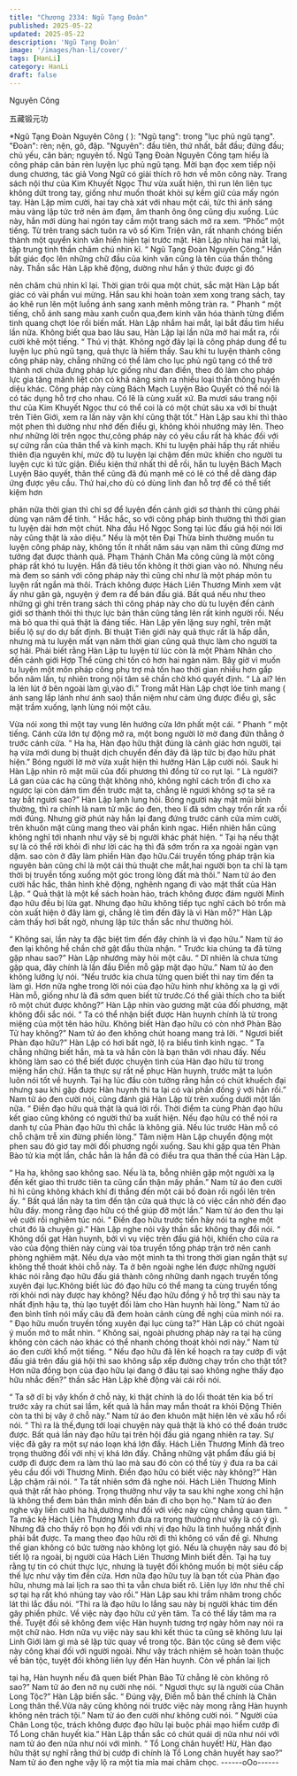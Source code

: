 ```yaml
---
title: "Chương 2334: Ngũ Tạng Đoàn"
published: 2025-05-22
updated: 2025-05-22
description: 'Ngũ Tạng Đoàn'
image: '/images/han-li/cover/'
tags: [HanLi]
category: HanLi
draft: false
---
```


Nguyên Công

五藏锻元功

*Ngũ Tạng Đoàn Nguyên Công (
): "Ngũ tạng": trong
"lục phủ ngũ tạng". "Đoàn": rèn; nện, gõ, đập. "Nguyên": đầu tiên,
thứ nhất, bắt đầu; đứng đầu; chủ yếu, căn bản; nguyên tố. Ngũ
Tạng Đoàn Nguyên Công tạm hiểu là công pháp căn bản rèn
luyện lục phủ ngũ tạng. Mời bạn đọc xem tiếp nội dung chương,
tác giả Vong Ngữ có giải thích rõ hơn về môn công này.
Trang sách nội thư của Kim Khuyết Ngọc Thư vừa xuất hiện, thì
run lên liên tục không dứt trong tay, giống như muốn thoát khỏi sự
kềm giữ của mấy ngón tay.
Hàn Lập mỉm cười, hai tay chà xát với nhau một cái, tức thì ánh
sáng màu vàng lập tức trở nên ảm đạm, âm thanh ông ông cũng
dịu xuống.
Lúc này, hắn mới dùng hai ngón tay cầm một trang sách mở ra
xem.
“Phốc” một tiếng.
Từ trên trang sách tuôn ra vô số Kim Triện văn, rất nhanh chóng
biến thành một quyển kinh văn hiển hiện tại trước mặt.
Hàn Lập nhíu hai mắt lại, tập trung tinh thần chăm chú nhìn kĩ.
“ Ngũ Tạng Đoàn Nguyên Công.”
Hắn bất giác đọc lên những chữ đầu của kinh văn cũng là tên của
thần thông này.
Thần sắc Hàn Lập khẽ động, dường như hắn ý thức được gì đó

nên chăm chú nhìn kĩ lại.
Thời gian trôi qua một chút, sắc mặt Hàn Lập bất giác có vài phần
vui mừng.
Hắn sau khi hoàn toàn xem xong trang sách, tay áo khẽ run lên
một luồng ánh sang xanh mênh mông tràn ra.
“ Phanh “ một tiếng, chỗ ánh sang màu xanh cuốn qua,đem kinh
văn hóa thành từng điểm tinh quang chợt lóe rồi biến mất.
Hàn Lập nhắm hai mắt, lại bắt đầu tìm hiểu lần nữa.
Không biết qua bao lâu sau, Hàn Lập lại lần nữa mở hai mắt ra,
rồi cười khẽ một tiếng.
“ Thú vị thật. Không ngờ đây lại là công pháp dung để tu luyện lục
phủ ngũ tạng, quả thực là hiếm thấy. Sau khi tu luyện thành công
công pháp này, chẳng những có thể làm cho lục phủ ngũ tạng có
thể trở thành nơi chứa đựng pháp lực giống như đan điền, theo
đó làm cho pháp lực gia tăng mãnh liệt còn có khả năng sinh ra
nhiều loại thần thông huyền diệu khác. Công pháp này cùng Bách
Mạch Luyện Bảo Quyết có thể nói là có tác dụng hỗ trợ cho nhau.
Có lẽ là cùng xuất xứ. Ba mươi sáu trang nội thư của Kim Khuyết
Ngọc thư có thể coi là có một chút sâu xa với bí thuật trên Tiên
Giới, xem ra lần này vận khí cũng thật tốt.”
Hàn Lập sau khi thì thào một phen thì dường như nhớ đến điều
gì, không khỏi nhướng mày lên.
Theo như những lời trên ngọc thư,công pháp này có yêu cầu rất
hà khác đối với sự cứng rắn của thân thể và kinh mạch. Khi tu
luyện phải hấp thụ rất nhiều thiên địa nguyên khí, mức độ tu luyện
lại chậm đến mức khiến cho người tu luyện cực kì tức giận.
Điều kiện thứ nhất thì dễ rồi, hắn tu luyện Bách Mạch Luyện Bảo
quyết, thân thể cũng đã đủ mạnh mẽ có lẽ có thể dễ dàng đáp
ứng được yêu cầu.
Thứ hai,cho dù có dùng linh đan hỗ trợ để có thể tiết kiệm hơn

phân nữa thời gian thì chỉ sợ để luyện đến cảnh giới sơ thành thì
cũng phải dùng vạn năm để tính.
“ Hắc hắc, so với công pháp bình thường thì thời gian tu luyện dài
hơn một chút. Nha đầu Hồ Ngọc Song tại lúc đấu giá hội nói lời
này cũng thật là xảo diệu.”
Nếu là một tên Đại Thừa bình thường muốn tu luyện công pháp
này, không tốn ít nhất năm sáu vạn năm thì cũng đừng mơ tưởng
đạt được thành quả.
Phạm Thánh Chân Ma công cũng là một công pháp rất khó tu
luyện. Hắn đã tiêu tốn không ít thời gian vào nó. Nhưng nếu mà
đem so sánh với công pháp này thì cũng chỉ như là một pháp
môn tu luyện rất ngắn mà thôi.
Trách không được Hách Liên Thương Minh xem vật ấy như gân
gà, nguyện ý đem ra để bán đấu giá.
Bất quá nếu như theo những gì ghi trên trang sách thì công pháp
này cho dù tu luyện đến cảnh giới sơ thành thôi thì thực lực bản
thân cũng tăng lên rất kinh người rồi. Nếu mà bỏ qua thì quả thật
là đáng tiếc.
Hàn Lập yên lặng suy nghĩ, trên mặt biểu lộ sự do dự bất định.
Bí thuật Tiên giới này quả thực rất là hấp dẫn, nhưng mà tu luyện
mất vạn năm thời gian cũng quả thực làm cho người ta sợ hãi.
Phải biết rằng Hàn Lập tu luyện từ lúc còn là một Phàm Nhân cho
đến cảnh giới Hợp Thể cũng chỉ tốn có hơn hai ngàn năm.
Bây giờ vì muốn tu luyện một môn pháp công phụ trợ mà tốn hao
thời gian nhiều hơn gấp bốn năm lần, tự nhiên trong nội tâm sẽ
chần chờ khó quyết định.
“ Là ai? lén la lén lút ở bên ngoài làm gì,vào đi.” Trong mắt Hàn
Lập chợt lóe tinh mang ( ánh sang lấp lánh như ánh sao) thần
niệm như cảm ứng được điều gì, sắc mặt trầm xuống, lạnh lùng
nói một câu.

Vừa nói xong thì một tay vung lên hướng cửa lớn phất một cái.
“ Phanh “ một tiếng. Cánh cửa lớn tự động mở ra, một bong
người lờ mờ đang đứn thẳng ở trước cánh cửa.
“ Ha ha, Hàn đạo hữu thật đúng là cảnh giác hơn người, tại hạ
vừa mới dung bị thuật dịch chuyển đến đây đã lập tức bị đạo hữu
phát hiện.” Bóng người lờ mờ vừa xuất hiện thì hướng Hàn Lập
cười nói.
Sauk hi Hàn Lập nhìn rõ mặt mũi của đối phương thì đồng tử co
rụt lại.
“ Là người? Lá gan của các hạ cũng thật không nhỏ, không nghĩ
cách trốn đi cho xa ngược lại còn dám tìm đến trước mặt ta,
chẳng lẽ ngươi không sợ ta sẽ ra tay bắt ngươi sao?” Hàn Lập
lạnh lung hỏi.
Bóng người này mặt mũi bình thường, thì ra chính là nam tử mặc
áo đen, theo lí đã sớm chạy trốn rất xa rồi mới đúng.
Nhưng giờ phút này hắn lại đang đứng trước cánh cửa mỉm cười,
trên khuôn mặt cũng mang theo vài phần kinh ngac. Hiển nhiên
hắn cũng không nghĩ tới nhanh như vậy sẽ bị người khác phát
hiện.
“ Tại hạ nếu thật sự là có thể rời khỏi đi như lời các hạ thì đã sớm
trốn ra xa ngoài ngàn vạn dặm. sao còn ở đây làm phiền Hàn đạo
hữu.Cái truyền tống pháp trận kia nguyên bản cũng chỉ là một cái
thủ thuật che mắt,hai người bọn ta chỉ là tạm thời bị truyền tống
xuống một góc trong lòng đất mà thôi.” Nam tử áo đen cười hắc
hắc, thân hình khẽ động, nghênh ngang đi vào mật thất của Hàn
Lập.
“ Quả thật là một kế sách hoàn hảo, trách không được đám người
Minh đạo hữu đều bị lừa gạt. Nhưng đạo hữu không tiếp tục nghĩ
cách bỏ trốn mà còn xuất hiện ở đây làm gì, chẳng lẽ tìm đến đây
là vì Hàn mỗ?” Hàn Lập cảm thấy hơi bất ngờ, nhưng lập tức thần
sắc như thường hỏi.

“ Không sai, lần này ta đặc biệt tìm đến đây chính là vì đạo hữu.”
Nam tử áo đen lại không hề chần chờ gật đầu thừa nhận.
“ Trước kia chúng ta đã từng gặp nhau sao?” Hàn Lập nhướng
mày hỏi một câu.
“ Dĩ nhiên là chưa từng gặp qua, đây chính là lần đầu Điền mỗ
gặp mặt đạo hữu.” Nam tử áo đen không lưỡng lự nói.
“Nếu trước kia chưa từng quen biết thì nay tìm đến ta làm gì. Hơn
nữa nghe trong lời nói của đạo hữu hình như không xa lạ gì với
Hàn mỗ, giống như là đã sớm quen biết từ trước.Có thể giải thích
cho ta biết rõ một chút được không?” Hàn Lập nhìn vào gương
mặt của đối phương, mặt không đổi sắc nói.
“ Ta có thể nhận biết được Hàn huynh chính là từ trong miệng của
một tên hảo hữu. Không biết Hàn đạo hữu có còn nhớ Phàn Bào
Tử hay không?” Nam tử áo đen không chút hoang mang trả lời.
“ Ngươi biết Phàn đạo hữu?” Hàn Lập có hơi bất ngờ, lộ ra biểu
tình kinh ngạc.
“ Ta chẳng những biết hắn, mà ta và hắn còn là bạn thân với nhau
đấy. Nếu không làm sao có thể biết được chuyện tình của Hàn
đạo hữu từ trong miệng hắn chứ. Hắn ta thực sự rất nể phục Hàn
huynh, trước mặt ta luôn luôn nói tốt về huynh. Tại hạ lúc đầu còn
tưởng rằng hắn có chút khuếch đại nhưng sau khi gặp được Hàn
huynh thì ta lại có vài phần đồng ý với hắn rồi.” Nam tử áo đen
cười nói, cũng đánh giá Hàn Lập từ trên xuống dưới một lần nữa.
“ Điền đạo hữu quả thật là quá lời rồi. Thời điểm ta cùng Phàn
đạo hữu kết giao cũng không có người thứ ba xuất hiện. Nếu đạo
hữu có thể nói ra danh tự của Phàn đạo hữu thì chắc là không
giả. Nếu lúc trước Hàn mỗ có chỗ chậm trễ xin đừng phiền lòng.”
Tâm niệm Hàn Lập chuyển động một phen sau đó giơ tay mời đối
phương ngồi xuống.
Sau khi gặp qua tên Phàn Bào tử kia một lần, chắc hẳn là hắn đã
có điều tra qua thân thế của Hàn Lập.

“ Ha ha, không sao không sao. Nếu là ta, bỗng nhiên gặp một
người xa lạ đến kết giao thì trước tiên ta cũng cẩn thận mấy
phần.” Nam tử áo đen cười hì hì cũng không khách khí đi thẳng
đến một cái bồ đoàn rồi ngồi lên trên ấy.
“ Bất quá lần này ta tìm đến tận cửa quả thực là có việc cần nhờ
đến đạo hữu đấy. mong rằng đạo hữu có thể giúp đỡ một lần.”
Nam tử áo đen thu lại vẻ cười rồi nghiêm túc nói.
“ Điền đạo hữu trước tiển hãy nói ta nghe một chút đó là chuyện
gì.” Hàn Lập nghe nói vậy thần sắc không thay đổi nói.
“ Không dối gạt Hàn huynh, bởi vì vụ việc trên đấu giá hội, khiến
cho cửa ra vào của động thiên này cùng vài tòa truyền tống pháp
trận trở nên canh phòng nghiêm mật. Nếu dựa vào một mình ta
thì trong thời gian ngắn thật sự không thể thoát khỏi chỗ này. Ta ở
bên ngoài nghe lén được những người khác nói rằng đạo hữu
đấu giá thành công những danh ngạch truyền tống xuyên đại
lục.Không biết lúc đó đạo hữu có thể mang ta cùng truyền tống
rời khỏi nơi này được hay không? Nếu đạo hữu đồng ý hỗ trợ thì
sau này ta nhất định hậu tạ, thù lạo tuyệt đối làm cho Hàn huynh
hài lòng.”
Nam tử áo đen bình tĩnh nói mấy câu đã đem hoàn cảnh cùng đề
nghị của mình nói ra.
“ Đạo hữu muốn truyền tống xuyên đại lục cùng ta?” Hàn Lập có
chút ngoài ý muốn mở to mắt nhìn.
“ Không sai, ngoài phương pháp này ra tại hạ cũng không còn
cách nào khác có thể nhanh chóng thoát khỏi nơi này.” Nam tử áo
đen cười khổ một tiếng.
“ Nếu đạo hữu đã lên kế hoạch ra tay cướp đi vật đấu giá trên
đấu giá hội thì sao không sắp xếp đường chạy trốn cho thật tốt?
Hơn nữa đồng bọn của đạo hữu lại đang ở đâu tại sao không
nghe thấy đạo hữu nhắc đến?” thần sắc Hàn Lập khẽ động vài cái
rồi nói.

“ Ta sỡ dĩ bị vây khốn ở chỗ này, kì thật chính là do lối thoát tên
kia bố trí trước xảy ra chút sai lầm, kết quả là hắn may mắn thoát
ra khỏi Động Thiên còn ta thì bị vây ở chỗ này.” Nam tử áo đen
khuôn mặt hiện lên vẻ xấu hổ rồi nói.
“ Thì ra là thế,đụng tới loại chuyện này quả thật là khó có thể
đoán trước được. Bất quá lần này đạo hữu tại trên hội đấu giá
ngang nhiên ra tay. Sự việc đã gây ra một sự náo loạn khá lớn
đấy. Hách Liên Thương Minh đã treo trọng thưởng đối với nhị vị
khá lớn đấy. Chẳng những vật phẩm đấu giá bị cướp đi được
đem ra làm thù lao mà sau đó còn có thể tùy ý đưa ra ba cái yêu
cầu đối với Thương Minh. Điền đạo hữu có biết việc này không?”
Hàn Lập chậm rãi nói.
“ Ta tất nhiên sớm đã nghe nói. Hách Liên Thương Minh quả thật
rất hào phóng. Trọng thưởng như vậy ta sau khi nghe xong chỉ
hận là không thể đem bản thân mình đến bán đi cho bọn họ.”
Nam tử áo đen nghe vậy liền cười ha hả,dường như đối với việc
này cũng chẳng quan tâm.
“ Ta mặc kệ Hách Liên Thương Minh đưa ra trọng thưởng như
vậy là có ý gì. Nhưng đã cho thấy rõ bọn họ đối với nhị vị đạo hữu
là tình huống nhất định phải bắt được. Ta mang theo đạo hữu rời
đi thì không có vấn đề gì. Nhưng thế gian không có bức tường
nào không lọt gió. Nếu là chuyện này sau đó bị tiết lộ ra ngoài, bị
người của Hách Liên Thương Minh biết đến. Tại hạ tuy rằng tự tin
có chút thực lực, nhưng là tuyệt đối không muốn bị một siêu cấp
thế lực như vậy tìm đến cửa. Hơn nữa đạo hữu tuy là bạn tốt của
Phàn đạo hữu, nhưng mà lai lịch ra sao thì ta vẫn chưa biết rõ.
Liên lụy lớn như thế chỉ sợ tại hạ rất khó nhúng tay vào rồi.” Hàn
Lập sau khi trầm nhâm trong chốc lát thì lắc đầu nói.
“Thì ra là đạo hữu lo lắng sau này bị người khác tim đến gây
phiền phức. Về việc này đạo hữu cứ yên tâm. Ta có thể lấy tâm
ma ra thề. Tuyệt đối sẽ không đem việc Hàn huynh tương trợ
ngày hôm nay nói ra một chữ nào. Hơn nữa vụ việc này sau khi
kết thúc ta cũng sẽ không lưu lại Linh Giới làm gì mà sẽ lập tức
quay về trong tộc. Bản tộc cũng sẽ đem việc này công khai đối
với người ngoài. Như vậy trách nhiệm sẽ hoàn toàn thuộc về bản
tộc, tuyệt đối không liên lụy đến Hàn huynh. Còn về phần lai lịch

tại hạ, Hàn huynh nếu đã quen biết Phàn Bào Tử chẳng lẽ còn
không rõ sao?” Nam tử áo đen nở nụ cười nhẹ nói.
“ Ngươi thực sự là người của Chân Long Tộc?” Hàn Lập biến
sắc.
“ Đúng vậy, Điền mỗ bản thể chính là Chân Long thân thể.Vừa
nãy cũng không nói trước việc này mong rằng Hàn huynh không
nên trách tội.” Nam tử áo đen cười như không cười nói.
“ Người của Chân Long tộc, trách không được đạo hữu lại buộc
phải mạo hiểm cướp đi Tổ Long chân huyết kia.” Hàn Lập thần
sắc có chút quái dị nửa như nói với nam tử áo đen nửa như nói
với mình.
“ Tổ Long chân huyết! Hừ, Hàn đạo hữu thật sự nghĩ rằng thứ bị
cướp đi chính là Tổ Long chân huyết hay sao?” Nam tử áo đen
nghe vậy lộ ra một tia mỉa mai châm chọc.
------oOo------
